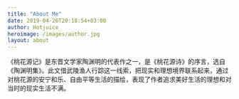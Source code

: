 ```yaml
---
title: "About Me"
date: 2019-04-26T20:18:54+03:00
author: Hotjuice
heroimage: /images/author.jpg
layout: about
---
```


《桃花源记》是东晋文学家陶渊明的代表作之一，是《桃花源诗》的序言，选自《陶渊明集》。此文借武陵渔人行踪这一线索，把现实和理想境界联系起来，通过对桃花源的安宁和乐、自由平等生活的描绘，表现了作者追求美好生活的理想和对当时的现实生活不满。

